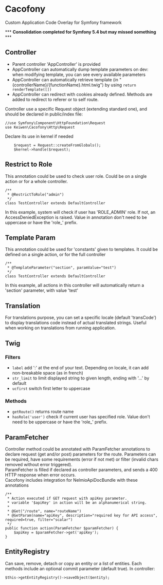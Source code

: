 # Cacofony
Custom Application Code Overlay for Symfony framework

*** **Consolidation completed for Symfony 5.4 but may missed something** ***

## Controller
* Parent controller 'AppController' is provided
* AppController can automatically dump template parameters on dev:
when modifying template, you can see every available parameters
* AppController can automatically retrieve template
(in "{controllerName}/{functionName}.html.twig") by using ``return renderTemplate([])``
* AppController can redirect with cookies already defined.
Methods are added to redirect to referer or to self route.

Controller use a specific Request object (extending standard one),
and should be declared in public/index file:
```
//use Symfony\Component\HttpFoundation\Request
use Keiwen\Cacofony\Http\Request
```
Declare its use in kernel if needed
```
    $request = Request::createFromGlobals();
    $kernel->handle($request);
```

## Restrict to Role
This annotation could be used to check user role.
Could be on a single action or for a whole controller.
```
/**
 * @RestrictToRole("admin")
 */
class TestController extends DefaultController
```
In this example, system will check if user has 'ROLE_ADMIN' role.
If not, an AccessDeniedException is raised.
Value in annotation don't need to be uppercase or have the 'role_' prefix.

## Template Param
This annotation could be used for 'constants' given to templates.
It could be defined on a single action, or for the full controller
```
/**
 * @TemplateParameter("section", paramValue="test")
 */
class TestController extends DefaultController
```
In this example, all actions in this controller will automatically return
a 'section' parameter, with value 'test'

## Translation
For translations purpose, you can set a specific locale
(default 'transCode') to display translations code instead of
actual  translated strings. Useful when working on 
translations from running application.

## Twig
### Filters
* ``label`` add ':' at the end of your text.
Depending on locale, it can add non-breakable space (as in french)
* ``str_limit`` to limit displayed string to given length, ending with '...' by default
* ``ucfirst`` switch first letter to uppercase
### Methods
* ``getRoute()`` returns route name
* ``hasRole('user')`` check if current user has specified role.
Value don't need to be uppercase or have the 'role_' prefix.

## ParamFetcher
Controller method could be annotated with ParamFetcher annotations
to declare request (get and/or post) parameters for the route.
Parameters can be required, have some requirements (error if not met)
or filter (invalid chars removed without error triggered).   
ParamFetcher is filled if declared as controller parameters, and sends
a 400 HTTP response when error occurs.  
Cacofony includes integration for NelmioApiDocBundle with these annotations
```
/**
 * Action executed if GET request with apiKey parameter.
 * variable '$apiKey' in action will be an alphanumerical string.
 *
 * @Get("/route", name="routeName")
 * @GetParam(name="apiKey", description="required key for API access", required=true, filter="scalar")
 */
public function action(ParamFetcher $paramFetcher) {
    $apiKey = $paramFetcher->get('apiKey');
}
```

## EntityRegistry
Can save, remove, detach or copy an entity or a list of entities.
Each methods include an optional commit parameter (default true).
In controller:
```
$this->getEntityRegistry()->saveObject($entity);
```

